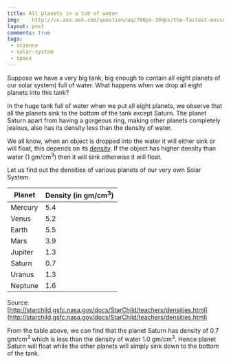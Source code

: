 ```yaml
---
title: All planets in a tub of water
img:    http://cx.aos.ask.com/question/aq/700px-394px/the-fastest-moving-planet-in-a-solar-system-is_49935cd4-3418-4951-9ec0-ad6d00075caf.jpg
layout: post
comments: true
tags:
 - science
 - solar-system
 - space
---
```


Suppose we have a very big tank, big enough to contain all eight planets of our solar system) full of water. What happens when we drop all eight planets into this tank?

In the huge tank full of water when we put all eight planets, we observe that all the planets sink to the bottom of the tank except Saturn. The planet Saturn apart from having a gorgeous ring, making other planets completely jealous, also has its density less than the density of water.

We all know, when an object is dropped into the water it will either sink or will float, this depends on its [density](https://en.wikipedia.org/wiki/Density). If the object has higher density than water (1 gm/cm<sup>3</sup>) then it will sink otherwise it will float.

Let us find out the densities of various planets of our very own Solar System.

<table class="ui table">
<thead>
	<th>Planet</th>
	<th>Density (in gm/cm<sup>3</sup>)</th>
</thead>
<tbody>
	<tr>
		<td>Mercury</td>
		<td>5.4</td>
	</tr>
	<tr>
		<td>Venus</td>
		<td>5.2</td>
	</tr>
	<tr>
		<td>Earth</td>
		<td>5.5</td>
	</tr>
	<tr>
		<td>Mars</td>
		<td>3.9</td>
	</tr>
	<tr>
		<td>Jupiter</td>
		<td>1.3</td>
	</tr>
	<tr>
		<td>Saturn</td>
		<td>0.7</td>
	</tr>
	<tr>
		<td>Uranus</td>
		<td>1.3</td>
	</tr>
	<tr>
		<td>Neptune</td>
		<td>1.6</td>
	</tr>
</tbody>
</table>

Source: [http://starchild.gsfc.nasa.gov/docs/StarChild/teachers/densities.html](http://starchild.gsfc.nasa.gov/docs/StarChild/teachers/densities.html)

From the table above, we can find that the planet Saturn has density of 0.7 gm/cm<sup>3</sup> which is less than the density of water 1.0 gm/cm<sup>3</sup>. Hence planet Saturn will float while the other planets will simply sink down to the bottom of the tank.
